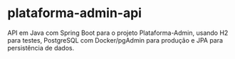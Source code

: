 # plataforma-admin-api
API em Java com Spring Boot para o projeto Plataforma-Admin, usando H2 para testes, PostgreSQL com Docker/pgAdmin para produção e JPA para persistência de dados.

